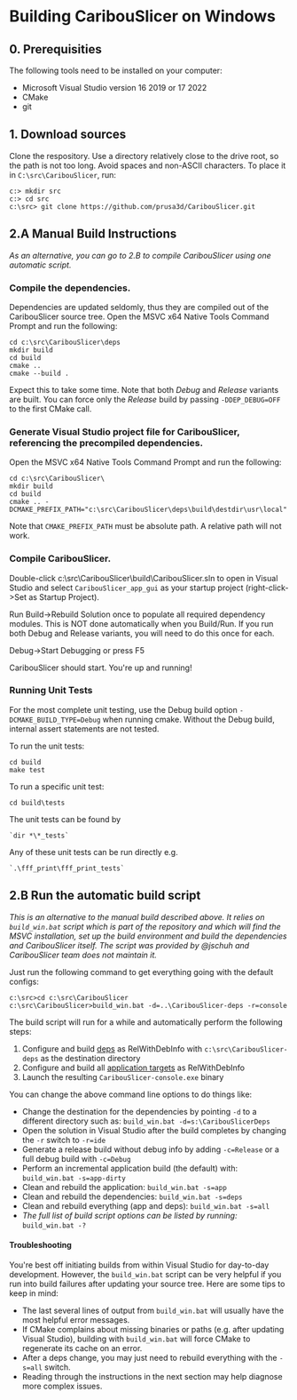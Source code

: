 # Building CaribouSlicer on Windows


## 0. Prerequisities

The following tools need to be installed on your computer:
- Microsoft Visual Studio version 16 2019 or 17 2022
- CMake
- git




## 1. Download sources

Clone the respository. Use a directory relatively close to the drive root, so the path is not too long. Avoid spaces and non-ASCII characters. To place it in `C:\src\CaribouSlicer`, run:
```
c:> mkdir src
c:> cd src
c:\src> git clone https://github.com/prusa3d/CaribouSlicer.git
```


## 2.A Manual Build Instructions

_As an alternative, you can go to 2.B to compile CaribouSlicer using one automatic script._

### Compile the dependencies.
Dependencies are updated seldomly, thus they are compiled out of the CaribouSlicer source tree.
Open the MSVC x64 Native Tools Command Prompt and run the following:
```
cd c:\src\CaribouSlicer\deps
mkdir build
cd build
cmake ..
cmake --build .
```
Expect this to take some time. Note that both _Debug_ and _Release_ variants are built. You can force only the _Release_ build by passing `-DDEP_DEBUG=OFF` to the first CMake call.

### Generate Visual Studio project file for CaribouSlicer, referencing the precompiled dependencies.
Open the MSVC x64 Native Tools Command Prompt and run the following:
```
cd c:\src\CaribouSlicer\
mkdir build
cd build
cmake .. -DCMAKE_PREFIX_PATH="c:\src\CaribouSlicer\deps\build\destdir\usr\local"
```

Note that `CMAKE_PREFIX_PATH` must be absolute path. A relative path will not work.

### Compile CaribouSlicer.

Double-click c:\src\CaribouSlicer\build\CaribouSlicer.sln to open in Visual Studio and select `CaribouSlicer_app_gui` as your startup project (right-click->Set as Startup Project).

Run Build->Rebuild Solution once to populate all required dependency modules. This is NOT done automatically when you Build/Run. If you run both Debug and Release variants, you will need to do this once for each.

Debug->Start Debugging or press F5

CaribouSlicer should start. You're up and running!

### Running Unit Tests

For the most complete unit testing, use the Debug build option `-DCMAKE_BUILD_TYPE=Debug` when running cmake.
Without the Debug build, internal assert statements are not tested.

To run the unit tests:

    cd build
    make test


To run a specific unit test:

    cd build\tests

The unit tests can be found by

    `dir *\*_tests`

Any of these unit tests can be run directly e.g.

    `.\fff_print\fff_print_tests`

## 2.B Run the automatic build script

_This is an alternative to the manual build described above. It relies on `build_win.bat` script which is part of the repository and which will find the MSVC installation, set up the build environment and build the dependencies and CaribouSlicer itself. The script was provided by @jschuh and CaribouSlicer team does not maintain it._

Just run the following command to get everything going with the default configs:

```
c:\src>cd c:\src\CaribouSlicer
c:\src\CaribouSlicer>build_win.bat -d=..\CaribouSlicer-deps -r=console
```

The build script will run for a while and automatically perform the following steps:
1. Configure and build [deps](#compile-the-dependencies) as RelWithDebInfo with `c:\src\CaribouSlicer-deps` as the destination directory
2. Configure and build all [application targets](#compile-CaribouSlicer) as RelWithDebInfo
3. Launch the resulting `CaribouSlicer-console.exe` binary

You can change the above command line options to do things like:
* Change the destination for the dependencies by pointing `-d` to a different directory such as: `build_win.bat -d=s:\CaribouSlicerDeps`
* Open the solution in Visual Studio after the build completes by changing the `-r` switch to `-r=ide`
* Generate a release build without debug info by adding `-c=Release` or a full debug build with `-c=Debug`
* Perform an incremental application build (the default) with: `build_win.bat -s=app-dirty`
* Clean and rebuild the application: `build_win.bat -s=app`
* Clean and rebuild the dependencies: `build_win.bat -s=deps`
* Clean and rebuild everything (app and deps): `build_win.bat -s=all`
* _The full list of build script options can be listed by running:_ `build_win.bat -?`

#### Troubleshooting

You're best off initiating builds from within Visual Studio for day-to-day development. However, the `build_win.bat` script can be very helpful if you run into build failures after updating your source tree. Here are some tips to keep in mind:
* The last several lines of output from `build_win.bat` will usually have the most helpful error messages.
* If CMake complains about missing binaries or paths (e.g. after updating Visual Studio), building with `build_win.bat` will force CMake to regenerate its cache on an error.
* After a deps change, you may just need to rebuild everything with the `-s=all` switch.
* Reading through the instructions in the next section may help diagnose more complex issues.

